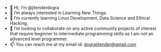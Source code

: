 - 👋 Hi, I’m @jitenderdogra
- 👀 I’m always interested in Learning New Things.
- 🌱 I’m currently learning Linux Development, Data Science and Ethical Hacking.
- 💞️ I’m looking to collaborate on any active community projects of interest that require beginner to intermediate programming skills as I am not an advanced level programmer.
- 📫 You can reach me at my email id: dograjitender@gmail.com

<!---
jitenderdogra/jitenderdogra is a ✨ special ✨ repository because its `README.md` (this file) appears on your GitHub profile.
You can click the Preview link to take a look at your changes.
--->
